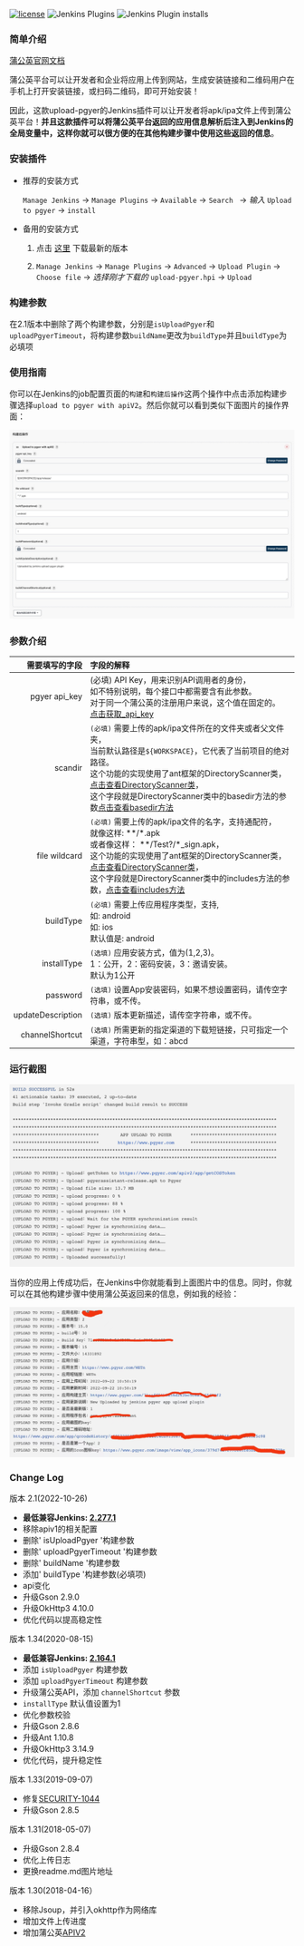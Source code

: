 [![license](https://img.shields.io/github/license/mashape/apistatus.svg)](http://opensource.org/licenses/MIT)
![Jenkins Plugins](https://img.shields.io/jenkins/plugin/v/upload-pgyer)
![Jenkins Plugin installs](https://img.shields.io/jenkins/plugin/i/upload-pgyer)

### 简单介绍

[蒲公英官网文档](https://www.pgyer.com/doc/view/jenkins_plugin)

蒲公英平台可以让开发者和企业将应用上传到网站，生成安装链接和二维码用户在手机上打开安装链接，或扫码二维码，即可开始安装！

因此，这款upload-pgyer的Jenkins插件可以让开发者将apk/ipa文件上传到蒲公英平台！**并且这款插件可以将蒲公英平台返回的应用信息解析后注入到Jenkins的全局变量中，这样你就可以很方便的在其他构建步骤中使用这些返回的信息**。

### 安装插件

- 推荐的安装方式

    `Manage Jenkins`  ->  `Manage Plugins`  ->  `Available`  ->  `Search `  -> *输入* `Upload to pgyer`  -> `install`

- 备用的安装方式

    1. 点击 [这里](https://updates.jenkins-ci.org/latest/upload-pgyer.hpi) 下载最新的版本

    2. `Manage Jenkins`  ->  `Manage Plugins`  ->  `Advanced`  ->  `Upload Plugin`  ->  `Choose file`  ->  *选择刚才下载的* `upload-pgyer.hpi`  ->  `Upload`

### 构建参数

在2.1版本中删除了两个构建参数，分别是`isUploadPgyer`和`uploadPgyerTimeout`，将构建参数`buildName`更改为`buildType`并且`buildType`为必填项
### 使用指南

你可以在Jenkins的job配置页面的`构建`和`构建后操作`这两个操作中点击添加构建步骤选择`upload to pgyer with apiV2`。然后你就可以看到类似下面图片的操作界面：


![](./images/setting-screenshot.png)

### 参数介绍
需要填写的字段|字段的解释
----:|:----------
pgyer api_key|(必填) API Key，用来识别API调用者的身份，<br/>如不特别说明，每个接口中都需要含有此参数。<br/>对于同一个蒲公英的注册用户来说，这个值在固定的。<br/>[点击获取_api_key](https://www.pgyer.com/account/api)
scandir|`(必填)` 需要上传的apk/ipa文件所在的文件夹或者父文件夹，<br/>当前默认路径是`${WORKSPACE}`，它代表了当前项目的绝对路径。<br/>这个功能的实现使用了ant框架的DirectoryScanner类，[点击查看DirectoryScanner类](https://ant.apache.org/manual/api/org/apache/tools/ant/DirectoryScanner.html)，<br/>这个字段就是DirectoryScanner类中的basedir方法的参数[点击查看basedir方法](https://ant.apache.org/manual/api/org/apache/tools/ant/DirectoryScanner.html#basedir)
file wildcard|`(必填)` 需要上传的apk/ipa文件的名字，支持通配符，<br/>就像这样: \*\*/\*.apk<br/>或者像这样： \*\*/Test?/\*_sign.apk，<br/>这个功能的实现使用了ant框架的DirectoryScanner类，[点击查看DirectoryScanner类](https://ant.apache.org/manual/api/org/apache/tools/ant/DirectoryScanner.html)，<br/>这个字段就是DirectoryScanner类中的includes方法的参数，[点击查看includes方法](https://ant.apache.org/manual/api/org/apache/tools/ant/DirectoryScanner.html#includes)
buildType|`(必填)` 需要上传应用程序类型，支持,<br/>如: android<br/>如: ios<br/>默认值是: android
installType|`(选填)` 应用安装方式，值为(1,2,3)。<br/>1：公开，2：密码安装，3：邀请安装。<br/>默认为1公开
password|`(选填)` 设置App安装密码，如果不想设置密码，请传空字符串，或不传。
updateDescription|`(选填)` 版本更新描述，请传空字符串，或不传。
channelShortcut|`(选填)` 所需更新的指定渠道的下载短链接，只可指定一个渠道，字符串型，如：abcd

### 运行截图
![](./images/pgyer-app-upload-running-log.png)

当你的应用上传成功后，在Jenkins中你就能看到上面图片中的信息。同时，你就可以在其他构建步骤中使用蒲公英返回来的信息，例如我的经验：

![](./images/pgyer-app-upload-backdata.png)

### Change Log

版本 2.1(2022-10-26)
- **最低兼容Jenkins: [2.277.1](http://mirrors.jenkins.io/war-stable/2.277.1)**
- 移除apiv1的相关配置
- 删除' isUploadPgyer '构建参数
- 删除' uploadPgyerTimeout '构建参数
- 删除' buildName '构建参数
- 添加' buildType '构建参数(必填项)
- api变化
- 升级Gson 2.9.0
- 升级OkHttp3 4.10.0
- 优化代码以提高稳定性


版本 1.34(2020-08-15)

- **最低兼容Jenkins: [2.164.1](http://mirrors.jenkins.io/war-stable/2.164.1)**
- 添加 `isUploadPgyer` 构建参数
- 添加 `uploadPgyerTimeout` 构建参数
- 升级蒲公英API，添加 `channelShortcut` 参数
- `installType` 默认值设置为1
- 优化参数校验
- 升级Gson 2.8.6
- 升级Ant 1.10.8
- 升级OkHttp3 3.14.9
- 优化代码，提升稳定性

版本 1.33(2019-09-07)

- 修复[SECURITY-1044](https://issues.jenkins-ci.org/browse/SECURITY-1044)
- 升级Gson 2.8.5

版本 1.31(2018-05-07)

- 升级Gson 2.8.4
- 优化上传日志
- 更换readme.md图片地址

版本 1.30(2018-04-16）

- 移除Jsoup，并引入okhttp作为网络库
- 增加文件上传进度
- 增加蒲公英[APIV2](https://www.pgyer.com/doc/view/api#uploadApp)
